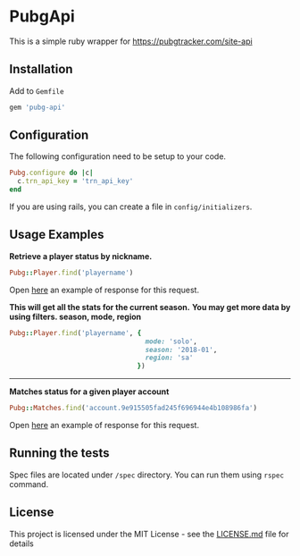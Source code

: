 # PubgApi
This is a simple ruby wrapper for https://pubgtracker.com/site-api

## Installation

Add to `Gemfile`

```ruby
gem 'pubg-api'
```

## Configuration

The following configuration need to be setup to your code.

```ruby
Pubg.configure do |c|
  c.trn_api_key = 'trn_api_key'
end
```

If you are using rails, you can create a file in `config/initializers`.

## Usage Examples

**Retrieve a player status by nickname.**

```ruby
Pubg::Player.find('playername')
```
Open [here](https://github.com/viniciuszago/ruby-pubg-api/blob/master/spec/fixtures/player/player_data.json) an example of response for this request.

**This will get all the stats for the current season.**
**You may get more data by using filters. season, mode, region**

```ruby
Pubg::Player.find('playername', {
                                  mode: 'solo',
                                  season: '2018-01',
                                  region: 'sa'
                                })
```


----------


**Matches status for a given player account**

```ruby
Pubg::Matches.find('account.9e915505fad245f696944e4b108986fa')
```
Open [here](https://github.com/viniciuszago/ruby-pubg-api/blob/master/spec/fixtures/matches/all_matches.json) an example of response for this request.

## Running the tests

Spec files are located under `/spec` directory. You can run them using `rspec` command.

## License

This project is licensed under the MIT License - see the [LICENSE.md](https://github.com/viniciuszago/ruby-pubg-api/blob/master/LICENSE.md) file for details

